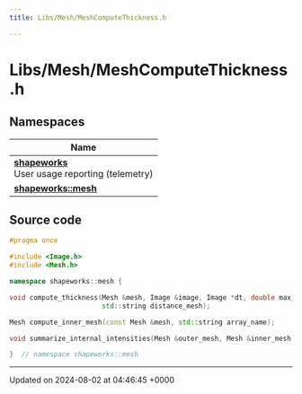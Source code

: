 ```yaml
---
title: Libs/Mesh/MeshComputeThickness.h

---
```


# Libs/Mesh/MeshComputeThickness.h



## Namespaces

| Name           |
| -------------- |
| **[shapeworks](../Namespaces/namespaceshapeworks.md)** <br>User usage reporting (telemetry)  |
| **[shapeworks::mesh](../Namespaces/namespaceshapeworks_1_1mesh.md)**  |




## Source code

```cpp
#pragma once

#include <Image.h>
#include <Mesh.h>

namespace shapeworks::mesh {

void compute_thickness(Mesh &mesh, Image &image, Image *dt, double max_dist, double median_radius,
                       std::string distance_mesh);

Mesh compute_inner_mesh(const Mesh &mesh, std::string array_name);

void summarize_internal_intensities(Mesh &outer_mesh, Mesh &inner_mesh, Image &image);

}  // namespace shapeworks::mesh
```


-------------------------------

Updated on 2024-08-02 at 04:46:45 +0000
